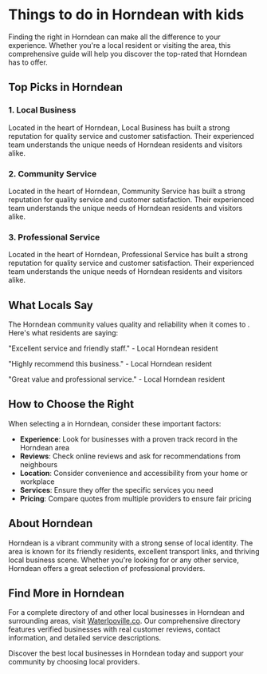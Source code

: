 # Things to do in Horndean with kids

Finding the right  in Horndean can make all the difference to your experience. Whether you're a local resident or visiting the area, this comprehensive guide will help you discover the top-rated  that Horndean has to offer.

## Top Picks in Horndean

### 1. Local Business
Located in the heart of Horndean, Local Business has built a strong reputation for quality service and customer satisfaction. Their experienced team understands the unique needs of Horndean residents and visitors alike.

### 2. Community Service
Located in the heart of Horndean, Community Service has built a strong reputation for quality service and customer satisfaction. Their experienced team understands the unique needs of Horndean residents and visitors alike.

### 3. Professional Service
Located in the heart of Horndean, Professional Service has built a strong reputation for quality service and customer satisfaction. Their experienced team understands the unique needs of Horndean residents and visitors alike.

## What Locals Say

The Horndean community values quality and reliability when it comes to . Here's what residents are saying:

"Excellent service and friendly staff." - Local Horndean resident

"Highly recommend this business." - Local Horndean resident

"Great value and professional service." - Local Horndean resident

## How to Choose the Right 

When selecting a  in Horndean, consider these important factors:

- **Experience**: Look for businesses with a proven track record in the Horndean area
- **Reviews**: Check online reviews and ask for recommendations from neighbours
- **Location**: Consider convenience and accessibility from your home or workplace
- **Services**: Ensure they offer the specific services you need
- **Pricing**: Compare quotes from multiple providers to ensure fair pricing

## About Horndean

Horndean is a vibrant community with a strong sense of local identity. The area is known for its friendly residents, excellent transport links, and thriving local business scene. Whether you're looking for  or any other service, Horndean offers a great selection of professional providers.

## Find More  in Horndean

For a complete directory of  and other local businesses in Horndean and surrounding areas, visit [Waterlooville.co](https://waterlooville.co). Our comprehensive directory features verified businesses with real customer reviews, contact information, and detailed service descriptions.

Discover the best local businesses in Horndean today and support your community by choosing local providers.

